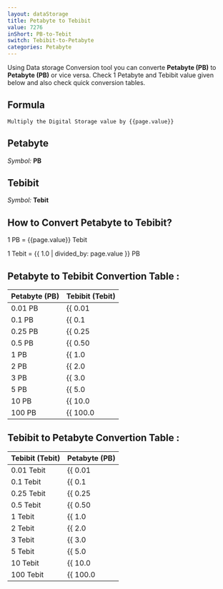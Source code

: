 ```yaml
---
layout: dataStorage
title: Petabyte to Tebibit
value: 7276
inShort: PB-to-Tebit
switch: Tebibit-to-Petabyte
categories: Petabyte
---
```


Using Data storage Conversion tool you can converte **Petabyte (PB)** to **Petabyte (PB)** or vice versa. Check 1 Petabyte and Tebibit value given below and also check quick conversion tables.

## Formula
`Multiply the Digital Storage value by {{page.value}}`

## Petabyte
*Symbol:* **PB**

## Tebibit
*Symbol:* **Tebit**

## How to Convert Petabyte to Tebibit?

1 PB = {{page.value}} Tebit

1 Tebit = {{ 1.0 | divided_by: page.value }} PB


## Petabyte to Tebibit Convertion Table :

| Petabyte (PB) | Tebibit (Tebit) |
| ---- | ---- |
| 0.01 PB | {{ 0.01 | times: page.value }} Tebit |
| 0.1 PB | {{ 0.1 | times: page.value }} Tebit |
| 0.25 PB | {{ 0.25 | times: page.value }} Tebit |
| 0.5 PB | {{ 0.50 | times: page.value }} Tebit |
| 1 PB | {{ 1.0 | times: page.value }} Tebit |
| 2 PB | {{ 2.0 | times: page.value }} Tebit |
| 3 PB | {{ 3.0 | times: page.value }} Tebit |
| 5 PB | {{ 5.0 | times: page.value }} Tebit |
| 10 PB | {{ 10.0 | times: page.value }} Tebit |
| 100 PB | {{ 100.0 | times: page.value }} Tebit |

## Tebibit to Petabyte Convertion Table :

| Tebibit (Tebit) | Petabyte (PB) |
| ---- | ---- |
| 0.01 Tebit | {{ 0.01 | divided_by: page.value }} PB |
| 0.1 Tebit | {{ 0.1 | divided_by: page.value }} PB |
| 0.25 Tebit | {{ 0.25 | divided_by: page.value }} PB |
| 0.5 Tebit | {{ 0.50 | divided_by: page.value }} PB |
| 1 Tebit | {{ 1.0 | divided_by: page.value }} PB |
| 2 Tebit | {{ 2.0 | divided_by: page.value }} PB |
| 3 Tebit | {{ 3.0 | divided_by: page.value }} PB |
| 5 Tebit | {{ 5.0 | divided_by: page.value }} PB |
| 10 Tebit | {{ 10.0 | divided_by: page.value }} PB |
| 100 Tebit | {{ 100.0 | divided_by: page.value }} PB |


<script>
document.getElementById('selectInput')[20].selected = true
document.getElementById('selectOutput')[15].selected = true
</script>

